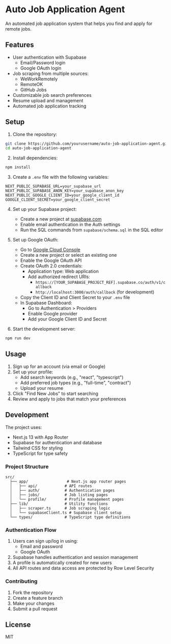 # Auto Job Application Agent

An automated job application system that helps you find and apply for remote jobs.

## Features

- User authentication with Supabase
  - Email/Password login
  - Google OAuth login
- Job scraping from multiple sources:
  - WeWorkRemotely
  - RemoteOK
  - GitHub Jobs
- Customizable job search preferences
- Resume upload and management
- Automated job application tracking

## Setup

1. Clone the repository:
```bash
git clone https://github.com/yourusername/auto-job-application-agent.git
cd auto-job-application-agent
```

2. Install dependencies:
```bash
npm install
```

3. Create a `.env` file with the following variables:
```env
NEXT_PUBLIC_SUPABASE_URL=your_supabase_url
NEXT_PUBLIC_SUPABASE_ANON_KEY=your_supabase_anon_key
NEXT_PUBLIC_GOOGLE_CLIENT_ID=your_google_client_id
GOOGLE_CLIENT_SECRET=your_google_client_secret
```

4. Set up your Supabase project:
   - Create a new project at [supabase.com](https://supabase.com)
   - Enable email authentication in the Auth settings
   - Run the SQL commands from `supabase/schema.sql` in the SQL editor

5. Set up Google OAuth:
   - Go to [Google Cloud Console](https://console.cloud.google.com)
   - Create a new project or select an existing one
   - Enable the Google OAuth API
   - Create OAuth 2.0 credentials:
     - Application type: Web application
     - Add authorized redirect URIs:
       - `https://[YOUR_SUPABASE_PROJECT_REF].supabase.co/auth/v1/callback`
       - `http://localhost:3000/auth/callback` (for development)
   - Copy the Client ID and Client Secret to your `.env` file
   - In Supabase Dashboard:
     - Go to Authentication > Providers
     - Enable Google provider
     - Add your Google Client ID and Secret

6. Start the development server:
```bash
npm run dev
```

## Usage

1. Sign up for an account (via email or Google)
2. Set up your profile:
   - Add search keywords (e.g., "react", "typescript")
   - Add preferred job types (e.g., "full-time", "contract")
   - Upload your resume
3. Click "Find New Jobs" to start searching
4. Review and apply to jobs that match your preferences

## Development

The project uses:
- Next.js 13 with App Router
- Supabase for authentication and database
- Tailwind CSS for styling
- TypeScript for type safety

### Project Structure

```
src/
  ├── app/                 # Next.js app router pages
  │   ├── api/            # API routes
  │   ├── auth/           # Authentication pages
  │   ├── jobs/           # Job listing pages
  │   └── profile/        # Profile management pages
  ├── lib/                # Utility functions
  │   ├── scraper.ts      # Job scraping logic
  │   └── supabaseClient.ts # Supabase client setup
  └── types/              # TypeScript type definitions
```

### Authentication Flow

1. Users can sign up/log in using:
   - Email and password
   - Google OAuth
2. Supabase handles authentication and session management
3. A profile is automatically created for new users
4. All API routes and data access are protected by Row Level Security

### Contributing

1. Fork the repository
2. Create a feature branch
3. Make your changes
4. Submit a pull request

## License

MIT
